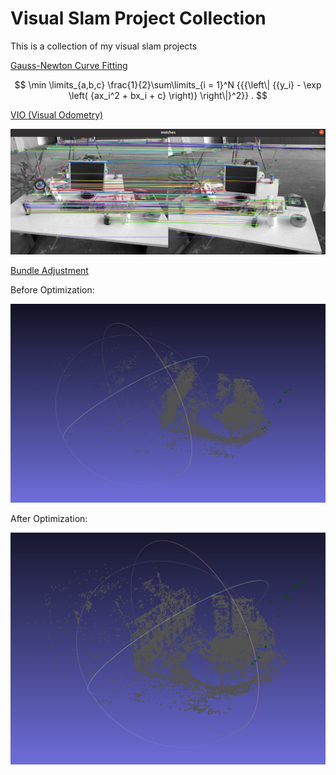 # Visual Slam Project Collection

This is a collection of my visual slam projects

[Gauss-Newton Curve Fitting](GaussNewton/README.md)

$$
\min \limits_{a,b,c} \frac{1}{2}\sum\limits_{i = 1}^N {{{\left\| {{y_i} - \exp \left( {ax_i^2 + bx_i + c} \right)} \right\|}^2}} .
$$

[VIO (Visual Odometry)](VIO/README.md)

![](./VIO/matches.png)

[Bundle Adjustment](BundleAdjustment/README.md)

Before Optimization:

![](BundleAdjustment/before.png)

After Optimization:

![](BundleAdjustment/after.png)